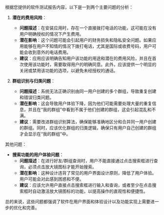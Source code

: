 根据您提供的软件测试报告内容，以下是一到两个主要问题的分析：

1. **潜在的费用风险**：
   - **问题描述**：在安装应用时，存在一个直接拨打电话的功能，这可能在没有用户明确授权的情况下产生费用。
   - **潜在影响**：这个问题可能会引起用户的财务损失和隐私安全问题。如果应用能够在用户不知情的情况下拨打电话，尤其是国际或收费号码，用户可能会收到意外的电话费用。
   - **建议**：应用应该明确告知用户该功能的用途和潜在的费用风险，并且在首次使用该功能时，需要取得用户的明确同意。此外，应该提供一个明显的关闭或禁用该功能的选项，以避免未经授权的通话。

2. **群组识别与归类问题**：
   - **问题描述**：系统无法正确识别由同一用户创建的多个群组，导致重复创建和错误归类问题。
   - **潜在影响**：这会导致用户体验下降，因为他们可能需要处理大量的重复信息，并且在“我的群组”中看到不属于他们创建的群组，这会引起混乱和不满。
   - **建议**：需要改进群组识别算法，确保能够准确地区分和合并同一用户创建的群组。同时，应该优化群组的归类逻辑，确保只有用户自己创建的群组才会显示在“我的群组”中。

其他问题：

- **搜索功能的用户体验问题**：
  - **问题描述**：在进行好友/群组查询时，用户不能直接通过点击搜索框进行查询，必须点击放大镜图标才能开始搜索。
  - **潜在影响**：这种设计违背了常见的用户界面设计原则，降低了用户体验。用户可能会对此感到困惑和不便。
  - **建议**：应该允许用户直接点击搜索框进行输入和查询，或者至少在点击搜索框时自动激活放大镜图标的功能，以提高操作的直观性和便捷性。

总的来说，这些问题都强调了软件在用户界面和体验设计以及功能实现上需要进一步的优化和完善。